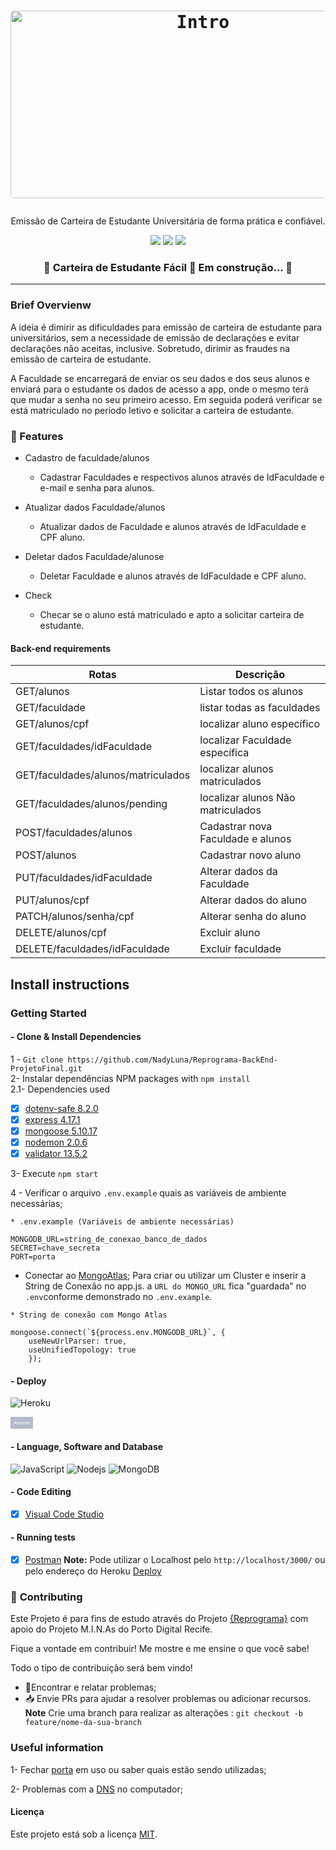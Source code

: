 <h1 align="center">
 
 <p align="center">
  <kbd>
    <img width="600" style="border-radius: 5px" height="300" src="https://imgur.com/9MhsZYN.gif" alt="Intro">
  </kbd>

</h1>

 
 <p align="center"> Emissão de Carteira de Estudante Universitária de forma prática e confiável.</p>
 
<p align="center">
<img src="https://img.shields.io/github/issues/NadyLuna/Reprograma-BackEnd-ProjetoFinal">
 <img src="https://img.shields.io/github/forks/NadyLuna/Reprograma-BackEnd-ProjetoFinal" >  
 <img src="https://img.shields.io/github/stars/NadyLuna/Reprograma-BackEnd-ProjetoFinal" > </p>


 <h3 align="center"> 
	🚧  Carteira de Estudante Fácil 🚀 Em construção...  🚧
</h3>

_____

### Brief Overvienw

  A ideia é dimirir as dificuldades para emissão de carteira de estudante para universitários, sem a necessidade de emissão de declarações e evitar declarações não aceitas, inclusive. Sobretudo, dirimir as fraudes na emissão de carteira de estudante.

  A Faculdade se encarregará de enviar os seu dados e dos seus alunos e enviará para o estudante os dados de acesso a app, onde o mesmo terá que mudar a senha no seu primeiro acesso. Em seguida poderá verificar se está matriculado no período letivo e solicitar a carteira de estudante.
 
### :checkered_flag: Features 

- Cadastro de faculdade/alunos
   - Cadastrar Faculdades e respectivos alunos através de IdFaculdade e e-mail e senha para alunos.

- Atualizar dados Faculdade/alunos
   - Atualizar dados de Faculdade e alunos através de IdFaculdade e CPF aluno.

- Deletar dados Faculdade/alunose
   - Deletar Faculdade e alunos através de IdFaculdade e CPF aluno.

- Check  
   - Checar se o aluno está matriculado e apto a solicitar carteira de estudante.

#### Back-end requirements
 
| Rotas                                   |  Descrição
| --------------------------------------- | --------------------------------------------|
| GET/alunos                              | Listar todos os alunos                      |
| GET/faculdade                           | listar todas as faculdades                  |
| GET/alunos/cpf                          | localizar aluno específico                  |
| GET/faculdades/idFaculdade              | localizar Faculdade específica              |
| GET/faculdades/alunos/matriculados      | localizar alunos matriculados               |
| GET/faculdades/alunos/pending           | localizar alunos Não matriculados           |
| POST/faculdades/alunos                  | Cadastrar nova Faculdade e alunos           |
| POST/alunos                             | Cadastrar novo aluno                        |
| PUT/faculdades/idFaculdade              | Alterar dados da Faculdade                  |
| PUT/alunos/cpf                          | Alterar dados do aluno                      |
| PATCH/alunos/senha/cpf                  | Alterar senha do aluno                      |
| DELETE/alunos/cpf                       | Excluir aluno                               |
| DELETE/faculdades/idFaculdade           | Excluir faculdade                           |


## **Install instructions**

### Getting Started

#### - Clone & Install Dependencies
1 - `Git clone https://github.com/NadyLuna/Reprograma-BackEnd-ProjetoFinal.git`  
2- Instalar dependências NPM packages with `npm install`  
2.1-  Dependencies used   
- [x] [dotenv-safe 8.2.0](https://https://www.npmjs.com/package/dotenv-safe)  
- [x] [express 4.17.1](https://https://expressjs.com/pt-br/)  
- [x] [mongoose 5.10.17](https://https://mongoosejs.com/docs/)  
- [x] [nodemon 2.0.6](https://https://www.npmjs.com/package/nodemon)
- [x] [validator 13.5.2](https://www.npmjs.com/package/validator)

3- Execute `npm start`

4 -  Verificar o arquivo `.env.example` quais as variáveis de ambiente necessárias;
```
* .env.example (Variáveis de ambiente necessárias)

MONGODB_URL=string_de_conexao_banco_de_dados
SECRET=chave_secreta
PORT=porta
```

- Conectar ao [MongoAtlas](https://www.mongodb.com/cloud/atlas); Para criar ou utilizar um Cluster e inserir a String de Conexão no app.js. a `URL do MONGO_URL` fica "guardada" no `.env`conforme demonstrado no `.env.example`.

``` 
* String de conexão com Mongo Atlas
   
mongoose.connect(`${process.env.MONGODB_URL}`, {
    useNewUrlParser: true,      
    useUnifiedTopology: true
    });
```
#### - Deploy 
![Heroku](https://img.shields.io/badge/Heroku-430098?align=style=flat-square&logo=heroku&logoColor=white)

<a href="https://finalproject-reprograma.herokuapp.com/"><button style="background: #2365; border-radius: 1px; padding: 5px; cursor: pointer; color: #fff; border: none; font-size: 8px;">Acesse</button></a>  


#### - Language, Software and Database

![JavaScript](https://img.shields.io/badge/-JavaScript-black?style=flat-square&logo=javascript)  ![Nodejs](https://img.shields.io/badge/NodeJs-339933.svg?style=flat-square&logo=node.js&logoColor=white)  ![MongoDB](https://img.shields.io/badge/MongoDB-444444.svg?style=flat-square&logo=mongoDB&logoColor=green)

#### - Code Editing
- [x] [Visual Code Studio](https://https://code.visualstudio.com/) 

#### - Running tests

- [x] [Postman](https://www.postman.com/)
  **Note:** Pode utilizar o Localhost pelo `http://localhost/3000/` ou pelo endereço do Heroku <a href="https://finalproject-reprograma.herokuapp.com/">Deploy</a>
</p>

### :handshake: **Contributing**

 Este Projeto é para fins de estudo através do Projeto [{Reprograma}](https://reprograma.com.br/) com apoio do Projeto M.I.N.As do Porto Digital Recife.
 
 Fique a vontade em contribuir! Me mostre e me ensine o que você sabe!

 Todo o tipo de contribuição será bem vindo!

 -   🐛Encontrar e relatar problemas;
 -   📥 Envie PRs para ajudar a resolver problemas ou adicionar recursos.  
   **Note** Crie  uma branch para realizar as alterações : `git checkout -b feature/nome-da-sua-branch`

 

### Useful information

1- Fechar [porta](https://medium.com/@daniloassis.ti/como-finalizar-um-processo-em-aberto-no-windows-525652152902) em uso ou saber quais estão sendo utilizadas;

2- Problemas com a  [DNS](https://use.opendns.com/) no computador;


#### Licença

Este projeto está sob a licença [MIT](./LICENSE.md).

